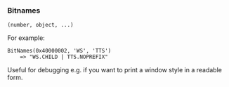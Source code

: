 ### Bitnames

``` suneido
(number, object, ...)
```

For example:

``` suneido
BitNames(0x40000002, 'WS', 'TTS')
    => "WS.CHILD | TTS.NOPREFIX"
```

Useful for debugging e.g. if you want to print a window style in a readable form.